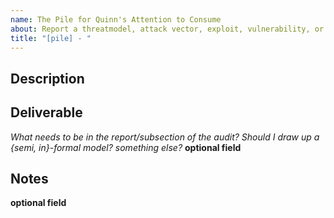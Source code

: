 ```yaml
---
name: The Pile for Quinn's Attention to Consume
about: Report a threatmodel, attack vector, exploit, vulnerability, or broadly any consideration you think is relevant to the audit.
title: "[pile] - "
---
```

## Description





## Deliverable 
_What needs to be in the report/subsection of the audit? Should I draw up a {semi, in}-formal model? something else?_ **optional field**

## Notes
**optional field**

